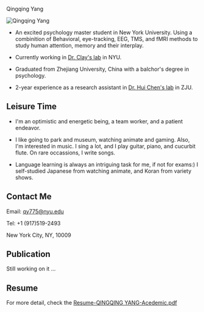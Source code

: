 Qingqing Yang

![Qingqing Yang](https://user-images.githubusercontent.com/93237538/147696234-b68ef92c-b234-4b55-8cde-189b6b5db74e.jpg) 

- An excited psychology master student in New York University. Using a combinition of Behavioral, eye-tracking, EEG, TMS, and fMRI methods to study human attention, memory and their interplay. 

- Currently working in [Dr. Clay's lab](https://www.clayspacelab.com/) in NYU.

- Graduated from Zhejiang University, China with a balchor's degree in psychology. 

- 2-year experience as a research assistant in [Dr. Hui Chen's lab](https://person.zju.edu.cn/en/huichen) in ZJU.



## Leisure Time
- I'm an optimistic and energetic being, a team worker, and a patient endeavor.

- I like going to park and museum, watching animate and gaming. Also, I'm interested in music. I sing a lot, and I play guitar, piano, and cucurbit  flute. On rare occassions, I write songs. 

- Language learning is always an intriguing task for me, if not for exams:) I self-studied Japanese from watching animate, and Koran from variety shows.


## Contact Me
  Email: qy775@nyu.edu
  
  Tel: +1 (917)519-2493
  
  New York City, NY, 10009


## Publication
  Still working on it ...


## Resume
  For more detail, check the [Resume-QINGQING YANG-Acedemic.pdf](https://github.com/Qingqing-Yang-177/Qingqing-Yang.github.io/files/7790309/Resume-QINGQING.YANG-Acedemic.pdf)

